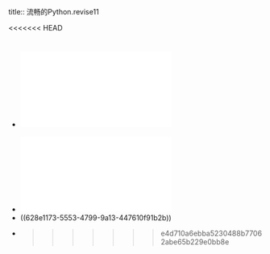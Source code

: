 title:: 流畅的Python.revise11

<<<<<<< HEAD

- ![流畅的Python.revise11.pdf](../assets/流畅的Python.revise11_1648437493133_0.pdf)
  =======
- ![流畅的Python.revise11.pdf](../assets/流畅的Python.revise11_1648437493133_0.pdf)
- ((628e1173-5553-4799-9a13-447610f91b2b))
- >>>>>>> e4d710a6ebba5230488b77062abe65b229e0bb8e